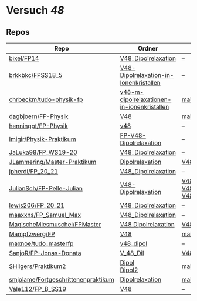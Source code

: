 # Versuch *48*

## Repos

|                                       Repo                                       |                                                                    Ordner                                                                     |                                                                                                                                                                                                                                                PDFs                                                                                                                                                                                                                                                |
|----------------------------------------------------------------------------------|-----------------------------------------------------------------------------------------------------------------------------------------------|----------------------------------------------------------------------------------------------------------------------------------------------------------------------------------------------------------------------------------------------------------------------------------------------------------------------------------------------------------------------------------------------------------------------------------------------------------------------------------------------------|
|[bixel/FP14](../repo/bixel/FP14)                                                  |[V48_Dipolrelaxation](https://github.com/bixel/FP14/tree/master/V48_Dipolrelaxation)                                                           |–                                                                                                                                                                                                                                                                                                                                                                                                                                                                                                   |
|[brkkbkc/FPSS18_5](../repo/brkkbkc/FPSS18_5)                                      |[V48-Dipolrelaxation-in-Ionenkristallen](https://github.com/brkkbkc/FPSS18_5/tree/master/V48-Dipolrelaxation-in-Ionenkristallen)               |–                                                                                                                                                                                                                                                                                                                                                                                                                                                                                                   |
|[chrbeckm/tudo-physik-fp](../repo/chrbeckm/tudo-physik-fp)                        |[v48-m-dipolrelaxationen-in-ionenkristallen](https://github.com/chrbeckm/tudo-physik-fp/tree/master/v48-m-dipolrelaxationen-in-ionenkristallen)|[main.pdf](https://docs.google.com/viewer?url=https://raw.githubusercontent.com/NicoWeio/awesome-ap-pdfs/main/chrbeckm%E2%88%95tudo-physik-fp/48/main.pdf) \*                                                                                                                                                                                                                                                                                                                                       |
|[dagbjoern/FP-Physik](../repo/dagbjoern/FP-Physik)                                |[V48](https://github.com/dagbjoern/FP-Physik/tree/master/V48)                                                                                  |[main.pdf](https://docs.google.com/viewer?url=https://raw.githubusercontent.com/NicoWeio/awesome-ap-pdfs/main/dagbjoern%E2%88%95FP-Physik/48/main.pdf) \*                                                                                                                                                                                                                                                                                                                                           |
|[henningpt/FP-Physik](../repo/henningpt/FP-Physik)                                |[v48](https://github.com/henningpt/FP-Physik/tree/master/v48)                                                                                  |–                                                                                                                                                                                                                                                                                                                                                                                                                                                                                                   |
|[Imigir/Physik-Praktikum](../repo/Imigir/Physik-Praktikum)                        |[FP-V48-Dipolrelaxation](https://github.com/Imigir/Physik-Praktikum/tree/master/FP-V48-Dipolrelaxation)                                        |–                                                                                                                                                                                                                                                                                                                                                                                                                                                                                                   |
|[JaLuka98/FP_WS19-20](../repo/JaLuka98/FP_WS19-20)                                |[V48_Dipolrelaxation](https://github.com/JaLuka98/FP_WS19-20/tree/master/V48_Dipolrelaxation)                                                  |–                                                                                                                                                                                                                                                                                                                                                                                                                                                                                                   |
|[JLammering/Master-Praktikum](../repo/JLammering/Master-Praktikum)                |[Dipolrelaxation](https://github.com/JLammering/Master-Praktikum/tree/master/Dipolrelaxation)                                                  |[V48.pdf](https://docs.google.com/viewer?url=https://raw.githubusercontent.com/JLammering/Master-Praktikum/master/Dipolrelaxation/V48.pdf)                                                                                                                                                                                                                                                                                                                                                          |
|[jpherdi/FP_20_21](../repo/jpherdi/FP_20_21)                                      |[V48_Dipolrelaxation](https://github.com/jpherdi/FP_20_21/tree/master/V48_Dipolrelaxation)                                                     |–                                                                                                                                                                                                                                                                                                                                                                                                                                                                                                   |
|[JulianSch/FP-Pelle-Julian](../repo/JulianSch/FP-Pelle-Julian)                    |[V48-Dipolrelaxation](https://github.com/JulianSch/FP-Pelle-Julian/tree/master/V48-Dipolrelaxation)                                            |[V48-1.pdf](https://docs.google.com/viewer?url=https://raw.githubusercontent.com/JulianSch/FP-Pelle-Julian/master/Altprotokolle_nYR/Dipolrelaxation/V48-1.pdf)<br/>[V48-2.pdf](https://docs.google.com/viewer?url=https://raw.githubusercontent.com/JulianSch/FP-Pelle-Julian/master/Altprotokolle_nYR/Dipolrelaxation/V48-2.pdf)<br/>[V48-3.pdf](https://docs.google.com/viewer?url=https://raw.githubusercontent.com/JulianSch/FP-Pelle-Julian/master/Altprotokolle_nYR/Dipolrelaxation/V48-3.pdf)|
|[lewis206/FP_20_21](../repo/lewis206/FP_20_21)                                    |[V48_Dipolrelaxation](https://github.com/jpherdi/FP_20_21/tree/master/V48_Dipolrelaxation)                                                     |–                                                                                                                                                                                                                                                                                                                                                                                                                                                                                                   |
|[maaxxns/FP_Samuel_Max](../repo/maaxxns/FP_Samuel_Max)                            |[V48_Dipolrelaxation](https://github.com/maaxxns/FP_Samuel_Max/tree/main/V48_Dipolrelaxation)                                                  |–                                                                                                                                                                                                                                                                                                                                                                                                                                                                                                   |
|[MagischeMiesmuschel/FPMaster](../repo/MagischeMiesmuschel/FPMaster)              |[V48 Dipolrelaxation](https://github.com/MagischeMiesmuschel/FPMaster/tree/master/V48%20Dipolrelaxation)                                       |[V48.pdf](https://docs.google.com/viewer?url=https://raw.githubusercontent.com/MagischeMiesmuschel/FPMaster/master/Protokolle/V48.pdf)                                                                                                                                                                                                                                                                                                                                                              |
|[Mampfzwerg/FP](../repo/Mampfzwerg/FP)                                            |[V48](https://github.com/Mampfzwerg/FP/tree/master/V48)                                                                                        |[main.pdf](https://docs.google.com/viewer?url=https://raw.githubusercontent.com/Mampfzwerg/FP/master/V48/main.pdf)                                                                                                                                                                                                                                                                                                                                                                                  |
|[maxnoe/tudo_masterfp](../repo/maxnoe/tudo_masterfp)                              |[v48_dipol](https://github.com/maxnoe/tudo_masterfp/tree/master/v48_dipol)                                                                     |–                                                                                                                                                                                                                                                                                                                                                                                                                                                                                                   |
|[SanjoR/FP-Jonas-Donata](../repo/SanjoR/FP-Jonas-Donata)                          |[V_48_DiI](https://github.com/SanjoR/FP-Jonas-Donata/tree/master/MFP/V_48_DiI)                                                                 |[V48_Dipolrelaxation.pdf](https://docs.google.com/viewer?url=https://raw.githubusercontent.com/SanjoR/FP-Jonas-Donata/master/MFP/Fertige_Protokolle/V48_Dipolrelaxation.pdf)                                                                                                                                                                                                                                                                                                                        |
|[SHilgers/Praktikum2](../repo/SHilgers/Praktikum2)                                |[Dipol](https://github.com/SHilgers/Praktikum2/tree/master/Dipol)<br/>[Dipol2](https://github.com/SHilgers/Praktikum2/tree/master/Dipol2)      |[main.pdf](https://docs.google.com/viewer?url=https://raw.githubusercontent.com/NicoWeio/awesome-ap-pdfs/main/SHilgers%E2%88%95Praktikum2/48/main.pdf) \*                                                                                                                                                                                                                                                                                                                                           |
|[smjolame/Fortgeschrittenenpraktikum](../repo/smjolame/Fortgeschrittenenpraktikum)|[Dipolrelaxation](https://github.com/smjolame/Fortgeschrittenenpraktikum/tree/master/Dipolrelaxation)                                          |[main.pdf](https://docs.google.com/viewer?url=https://raw.githubusercontent.com/NicoWeio/awesome-ap-pdfs/main/smjolame%E2%88%95Fortgeschrittenenpraktikum/48/main.pdf) \*                                                                                                                                                                                                                                                                                                                           |
|[Vale112/FP_B_SS19](../repo/Vale112/FP_B_SS19)                                    |[V48](https://github.com/Vale112/FP_B_SS19/tree/master/V48)                                                                                    |–                                                                                                                                                                                                                                                                                                                                                                                                                                                                                                   |
